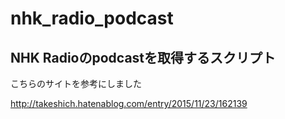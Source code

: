 # nhk_radio_podcast

## NHK Radioのpodcastを取得するスクリプト

こちらのサイトを参考にしました

http://takeshich.hatenablog.com/entry/2015/11/23/162139

